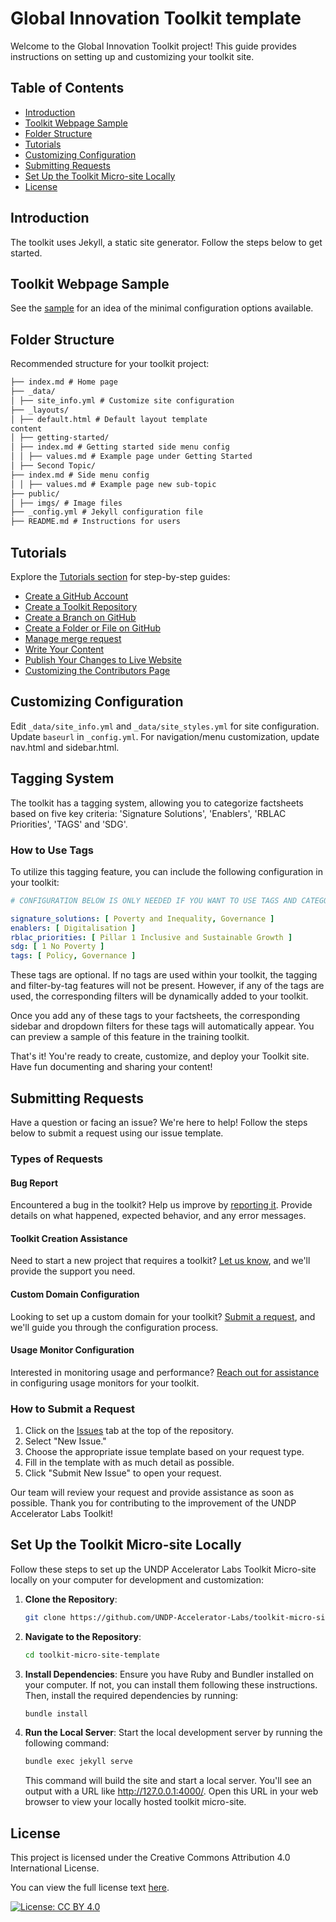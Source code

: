 # Global Innovation Toolkit template

Welcome to the Global Innovation Toolkit project! This guide provides instructions on setting up and customizing your toolkit site.

## Table of Contents

- [Introduction](#introduction)
- [Toolkit Webpage Sample](#toolkit-webpage-sample)
- [Folder Structure](#folder-structure)
- [Tutorials](#tutorials)
- [Customizing Configuration](#customizing-configuration)
- [Submitting Requests](#submitting-requests)
- [Set Up the Toolkit Micro-site Locally](#set-up-the-toolkit-micro-site-locally)
- [License](#license)

## Introduction

The toolkit uses Jekyll, a static site generator. Follow the steps below to get started.

## Toolkit Webpage Sample
See the [sample](https://undp-accelerator-labs.github.io/national_innovation_ecosystems_toolkit/) for an idea of the minimal configuration options available.

## Folder Structure

Recommended structure for your toolkit project:

```markdown
├── index.md # Home page
├── _data/
│ ├── site_info.yml # Customize site configuration
├── _layouts/
│ ├── default.html # Default layout template
content
│ ├── getting-started/
│ ├── index.md # Getting started side menu config
│ │ ├── values.md # Example page under Getting Started
│ ├── Second Topic/
├── index.md # Side menu config
│ │ ├── values.md # Example page new sub-topic
├── public/
│ ├── imgs/ # Image files
├── _config.yml # Jekyll configuration file
├── README.md # Instructions for users
```

## Tutorials

Explore the [Tutorials section](./Tutorials/index.md) for step-by-step guides:

- [Create a GitHub Account](./Tutorials/create-github-account.md)
- [Create a Toolkit Repository](./Tutorials/create-a-toolkit.md)
- [Create a Branch on GitHub](./Tutorials/create-branch.md)
- [Create a Folder or File on GitHub](./Tutorials/create-file.md)
- [Manage merge request](./Tutorials/merge-request.md)
- [Write Your Content](./Tutorials/write-content.md)
- [Publish Your Changes to Live Website](./Tutorials/publish.md)
- [Customizing the Contributors Page](#customizing-the-contributors-page)

## Customizing Configuration

Edit `_data/site_info.yml` and `_data/site_styles.yml` for site configuration. Update `baseurl` in `_config.yml`. For navigation/menu customization, update nav.html and sidebar.html.

## Tagging System 

The toolkit has a tagging system, allowing you to categorize factsheets based on five key criteria: 'Signature Solutions', 'Enablers', 'RBLAC Priorities', 'TAGS' and 'SDG'.


### How to Use Tags

To utilize this tagging feature, you can include the following configuration in your toolkit:

```yaml
# CONFIGURATION BELOW IS ONLY NEEDED IF YOU WANT TO USE TAGS AND CATEGORY IN THE TOOLKIT

signature_solutions: [ Poverty and Inequality, Governance ]
enablers: [ Digitalisation ]
rblac_priorities: [ Pillar 1 Inclusive and Sustainable Growth ]
sdg: [ 1 No Poverty ]
tags: [ Policy, Governance ]
```

These tags are optional. If no tags are used within your toolkit, the tagging and filter-by-tag features will not be present. However, if any of the tags are used, the corresponding filters will be dynamically added to your toolkit.

Once you add any of these tags to your factsheets, the corresponding sidebar and dropdown filters for these tags will automatically appear. You can preview a sample of this feature in the training toolkit.

That's it! You're ready to create, customize, and deploy your Toolkit site. Have fun documenting and sharing your content!

## Submitting Requests

Have a question or facing an issue? We're here to help! Follow the steps below to submit a request using our issue template.

### Types of Requests

#### Bug Report
Encountered a bug in the toolkit? Help us improve by [reporting it](https://github.com/UNDP-Accelerator-Labs/toolkit-micro-site-template/issues/new?assignees=this-pama%2Cmyjyby&labels=bug%2Ctriage&projects=&template=bug_report.yaml&title=%5BBug%5D%3A+). Provide details on what happened, expected behavior, and any error messages.

#### Toolkit Creation Assistance
Need to start a new project that requires a toolkit? [Let us know](https://github.com/UNDP-Accelerator-Labs/toolkit-micro-site-template/issues/new?assignees=this-pama%2Cmyjyby&labels=new+toolkit&projects=&template=feature_request.yml&title=%5BNEW+TOOLKIT%5D%3A+), and we'll provide the support you need.

#### Custom Domain Configuration
Looking to set up a custom domain for your toolkit? [Submit a request](https://github.com/UNDP-Accelerator-Labs/toolkit-micro-site-template/issues/new?assignees=this-pama%2Cmyjyby&labels=domain+configuration&projects=&template=custom-domain.yaml&title=%5BDOMAIN+CONFIGURATION%5D%3A+), and we'll guide you through the configuration process.

#### Usage Monitor Configuration
Interested in monitoring usage and performance? [Reach out for assistance](https://github.com/UNDP-Accelerator-Labs/toolkit-micro-site-template/issues/new?assignees=this-pama%2Cmyjyby&labels=goatcounter+configuration&projects=&template=usage-monitor.yaml&title=%5BGOATCOUNTER+CONFIGURATION%5D%3A+) in configuring usage monitors for your toolkit.

### How to Submit a Request

1. Click on the [Issues](https://github.com/UNDP-Accelerator-Labs/toolkit-micro-site-template/issues) tab at the top of the repository.
2. Select "New Issue."
3. Choose the appropriate issue template based on your request type.
4. Fill in the template with as much detail as possible.
5. Click "Submit New Issue" to open your request.

Our team will review your request and provide assistance as soon as possible. Thank you for contributing to the improvement of the UNDP Accelerator Labs Toolkit!

## Set Up the Toolkit Micro-site Locally

Follow these steps to set up the UNDP Accelerator Labs Toolkit Micro-site locally on your computer for development and customization:

1. **Clone the Repository**:
    ```bash
    git clone https://github.com/UNDP-Accelerator-Labs/toolkit-micro-site-template.git
    ```

2. **Navigate to the Repository**:
    ```bash
    cd toolkit-micro-site-template
    ```

3. **Install Dependencies**:
    Ensure you have Ruby and Bundler installed on your computer. If not, you can install them following these instructions. Then, install the required dependencies by running:
    ```bash
    bundle install
    ```

4. **Run the Local Server**:
    Start the local development server by running the following command:
    ```bash
    bundle exec jekyll serve 
    ```

    This command will build the site and start a local server. You'll see an output with a URL like http://127.0.0.1:4000/. Open this URL in your web browser to view your locally hosted toolkit micro-site.

## License

This project is licensed under the Creative Commons Attribution 4.0 International License.

You can view the full license text [here](https://creativecommons.org/licenses/by/4.0/legalcode).

[![License: CC BY 4.0](https://img.shields.io/badge/License-CC%20BY%204.0-lightgrey.svg)](https://creativecommons.org/licenses/by/4.0/)
